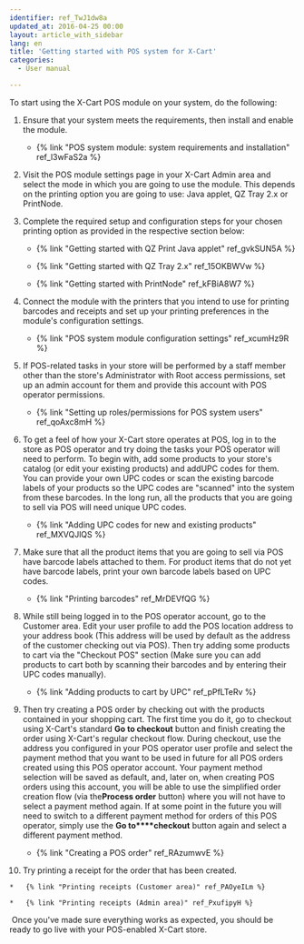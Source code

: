 ```yaml
---
identifier: ref_TwJ1dw8a
updated_at: 2016-04-25 00:00
layout: article_with_sidebar
lang: en
title: 'Getting started with POS system for X-Cart'
categories:
  - User manual

---
```



To start using the X-Cart POS module on your system, do the following:

1.  Ensure that your system meets the requirements, then install and enable the module.

    *   {% link "POS system module: system requirements and installation" ref_l3wFaS2a %}

2.  Visit the POS module settings page in your X-Cart Admin area and select the mode in which you are going to use the module. This depends on the printing option you are going to use: Java applet, QZ Tray 2.x or PrintNode.   
    <img>

3.  Complete the required setup and configuration steps for your chosen printing option as provided in the respective section below:

    *   {% link "Getting started with QZ Print Java applet" ref_gvkSUN5A %}

    *   {% link "Getting started with QZ Tray 2.x" ref_15OKBWVw %} 

    *   {% link "Getting started with PrintNode" ref_kFBiA8W7 %}

4.  Connect the module with the printers that you intend to use for printing barcodes and receipts and set up your printing preferences in the module's configuration settings.

    *   {% link "POS system module configuration settings" ref_xcumHz9R %}

5.  If POS-related tasks in your store will be performed by a staff member other than the store's Administrator with Root access permissions, set up an admin account for them and provide this account with POS operator permissions.

    *   {% link "Setting up roles/permissions for POS system users" ref_qoAxc8mH %}

6.  To get a feel of how your X-Cart store operates at POS, log in to the store as POS operator and try doing the tasks your POS operator will need to perform. To begin with, add some products to your store's catalog (or edit your existing products) and addUPC codes for them. You can provide your own UPC codes or scan the existing barcode labels of your products so the UPC codes are "scanned" into the system from these barcodes. In the long run, all the products that you are going to sell via POS will need unique UPC codes. 

    *   {% link "Adding UPC codes for new and existing products" ref_MXVQJlQS %}

7.  Make sure that all the product items that you are going to sell via POS have barcode labels attached to them. For product items that do not yet have barcode labels, print your own barcode labels based on UPC codes.

    *   {% link "Printing barcodes" ref_MrDEVfQG %}

8.  While still being logged in to the POS operator account, go to the Customer area. Edit your user profile to add the POS location address to your address book (This address will be used by default as the address of the customer checking out via POS). Then try adding some products to cart via the "Checkout POS" section (Make sure you can add products to cart both by scanning their barcodes and by entering their UPC codes manually). 

    *   {% link "Adding products to cart by UPC" ref_pPfLTeRv %}

9.  Then try creating a POS order by checking out with the products contained in your shopping cart. The first time you do it, go to checkout using X-Cart's standard **Go to checkout** button and finish creating the order using X-Cart's regular checkout flow. During checkout, use the address you configured in your POS operator user profile and select the payment method that you want to be used in future for all POS orders created using this POS operator account. Your payment method selection will be saved as default, and, later on, when creating POS orders using this account, you will be able to use the simplified order creation flow (via the**Process order** button) where you will not have to select a payment method again. If at some point in the future you will need to switch to a different payment method for orders of this POS operator, simply use the **Go to****checkout** button again and select a different payment method.

    *   {% link "Creating a POS order" ref_RAzumwvE %}

10.  Try printing a receipt for the order that has been created.

    *   {% link "Printing receipts (Customer area)" ref_PAOyeILm %}

    *   {% link "Printing receipts (Admin area)" ref_PxufipyH %}

 Once you've made sure everything works as expected, you should be ready to go live with your POS-enabled X-Cart store.